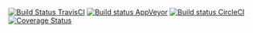 [![Build Status TravisCI](https://travis-ci.org/tdeschryver/js-playground.svg?branch=master)](https://travis-ci.org/tdeschryver/js-playground)
[![Build status AppVeyor](https://ci.appveyor.com/api/projects/status/tqv9xw43t8qbl9hw/branch/master?svg=true)](https://ci.appveyor.com/project/tdeschryver/js-playground/branch/master)
[![Build status CircleCI](https://circleci.com/gh/tdeschryver/js-playground.svg?style=shield)](https://circleci.com/gh/tdeschryver/js-playground)
[![Coverage Status](https://coveralls.io/repos/github/tdeschryver/js-playground/badge.svg?branch=master)](https://coveralls.io/github/tdeschryver/js-playground?branch=master)